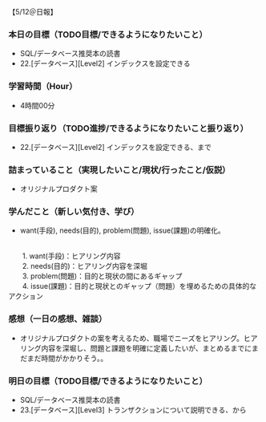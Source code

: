 【5/12＠日報】
### 本日の目標（TODO目標/できるようになりたいこと）
- SQL/データベース推奨本の読書
- 22.[データベース][Level2] インデックスを設定できる
### 学習時間（Hour）
- 4時間00分
### 目標振り返り（TODO進捗/できるようになりたいこと振り返り）
- 22.[データベース][Level2] インデックスを設定できる、まで
### 詰まっていること（実現したいこと/現状/行ったこと/仮説）
- オリジナルプロダクト案
### 学んだこと（新しい気付き、学び）
- want(手段), needs(目的), problem(問題), issue(課題)の明確化。
<br>
　　1. want(手段)：ヒアリング内容
<br>
　　2. needs(目的)：ヒアリング内容を深堀
<br>
　　3. problem(問題)：目的と現状の間にあるギャップ
<br>
　　4. issue(課題)：目的と現状とのギャップ（問題）を埋めるための具体的なアクション

### 感想（一日の感想、雑談）
- オリジナルプロダクトの案を考えるため、職場でニーズをヒアリング。ヒアリング内容を深堀し、問題と課題を明確に定義したいが、まとめるまでにまだまだ時間がかかりそう。。

### 明日の目標（TODO目標/できるようになりたいこと）
- SQL/データベース推奨本の読書
- 23.[データベース][Level3] トランザクションについて説明できる、から
